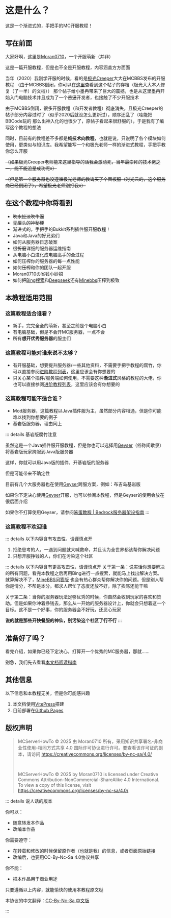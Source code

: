 # 这是什么？

这是一个渐进式的，手把手的MC开服教程！

## 写在前面

大家好啊，这里是[Moran0710](https://github.com/moran0710)，一个开服萌新（并非）

这是一篇开服教程，但是也不全是开服教程，内容涵盖方方面面

当年（2020）我刚学开服的时候，看的是[极光Creeper](https://mcbbs.wiki/wiki/%E6%9E%81%E5%85%89creeper)大大在MCBBS发布的开服教程
（由于MCBBS倒闭，你可以在[这里](https://www.mcbbs.co/thread-255-1-1.html)查看到这个帖子的存档（极光大大本人修复（了一半）的文档））
那个帖子给小墨冉带来了巨大的震撼，也是从这里墨冉开始入门电脑技术并且成为了一个~~苦逼~~开发者，也接触了不少开服技术

由于MCBBS倒闭，很多开服教程（和开发者教程）彻底消失，且极光Creeper的帖子部分内容过时了（似乎2020后就没怎么更新过），顺序还乱了（哇能把BBCode玩的
那么出神入化的也很少了，原帖子看起来很舒服的），于是我有了编写这个教程的想法

同时，目前有的教程差不多都是**纯技术向教程**，也就是说，只说明了各个模块如何使用，更类似与知识库。我希望能写一个和极光老师一样的渐进式教程，手把手教你怎么开服

~~（如果极光Creeper老师能来这里指导的话我会激动死，当年最崇拜的技术佬之一，能不能追星成功呢x）~~

~~（但是第一个服务器也没遵循极光老师的教诲买了个面板服（时光云的，这个服务商已经倒闭了），希望极光老师别打我x）~~


## 在这个教程中你将看到

 - ~~吹水扯淡吹牛逼~~
 - ~~无厘头的神秘梗~~
 - 渐进式的，手把手的Bukkit系列插件服开服教程！
 - Java和Java的好兄弟们
 - 如何从服务器日志破案
 - 很~~折磨~~详细的服务器运维指南
 - 从电脑小白进化成电脑高手的全过程
 - 如何压榨你的服务器的每一点性能
 - 如何~~压榨~~和你的团队一起开服
 - Moran0710の省钱小妙招
 - 如何把[Bing搜索](https://bing.com)和[Deepseek](https://deepseek.com)还有[Minebbs](https://minebbs.com)压榨到极致

## 本教程适用范围

### 这篇教程适合谁看？

 - 新手，完完全全的萌新，甚至之前是个电脑小白
 - 有电脑基础，但是不会开MC服务器，一点不会
 - 所有**想开优秀服务器**的服主们

### 这篇教程可能对谁来说不太够？

 - 有开服基础，想要提升服务器/一些其他资料，不需要手把手教程的腐竹，你可以直接参阅[进阶教程列表](/前言/进阶教程列表)，这里应该会有你想要的
 - 只关心某个插件/服务端如何使用，不需要这种**渐进式**风格的教程的大佬，你也可以直接参阅[进阶教程列表](/前言/进阶教程列表)，这里应该会有你想要的

### 这篇教程可能不适合谁？

 - Mod服务器，这篇教程以Java插件服为主，虽然部分内容相通，但是你可能难以找到你想要的例子
 - 基岩版服务器，理由同上

::: details 基岩版腐竹注意

虽然这是一个Java插件服开服教程，但是你也可以选择用[Geyser](https://geysermc.org/)（俗称间歇泉）将基岩版玩家跨服到Java版服务器

这样，你就可以用Java版的插件，开基岩版的服务器

但是可能带来不确定性

目前有几个大服务器也在使用[Geyser](https://geysermc.org/)跨服方案，例如：布吉岛基岩版

如果你下定决心使用[Geyser](https://geysermc.org/)开服，也可以参阅本教程，但是Geyser的使用会放在很后面介绍

如果你不打算使用Geyser，请参阅[笨蛋教程 | Bedrock服务器架设指南](https://nitwikit.8aka.org/Bedrock/intro)
:::

### 这篇教程不欢迎谁

::: details 以下内容含有攻击性，请谨慎点开
1. 拒绝思考的人，一遇到问题就大喊救命，并且认为全世界都该帮你解决问题
2. 只想开服挣钱的人，你们在污染这个社区

::: details 以下内容含有更高攻击性，请谨慎点开
关于第一条：说实话你想要解决的所有问题，看完本教程之后再用Bing进行一点搜索，就能马上找出解决方案。就算解决不了，[MineBBS问答版](https://www.minebbs.com/threads/ni-wen-wo-da-ban-kuai-wen-da-xiang-guan-gui-ding-ti-wen-qian-bi-du.9101/)
也会有热心群众帮你解决你的问题。但是别人帮你是情分，不帮是本分。都求人帮忙了态度还放不好，除了挨骂还能干嘛

关于第二条：当你的服务器玩法足够优秀的时候，你自然会收到玩家的喜欢和赞助。但是如果你冲着挣钱去，那么从一开始的服务器设计上，你就会只想着这一个目标。这不是一个好事，你的服务器会不好玩，还恶心玩家


**说的就是那些开快餐服的神仙，别污染这个社区了行不行**
:::

## 准备好了吗？

看完介绍，如果你已经下定决心，打算开一个优秀的MC服务器，那就......

别急，我们先去看看[本文档阅读指南]()

## 其他信息

以下信息和本教程无关，但是你可能感兴趣

1. 本文档使用[VitePress](https://vitepress.dev/)搭建
2. 目前部署在[Github Pages]()

## 版权声明

 > MCServerHowTo © 2025 由 Moran0710 所有，采用知识共享署名-非商业性使用-相同方式共享 4.0 国际许可协议进行许可。要查看该许可证的副本，请访问 https://creativecommons.org/licenses/by-nc-sa/4.0/
 > 
> <br>
> 
 > MCServerHowTo  © 2025 by Moran0710 is licensed under Creative Commons Attribution-NonCommercial-ShareAlike 4.0 International. To view a copy of this license, visit https://creativecommons.org/licenses/by-nc-sa/4.0/

::: details 说人话的版本

你可以：
 - 随意转发本作品
 - 改编本作品

你需要遵守：
 - 在转载和修改的时候保留原作者（也就是我）的信息，或者页面原始链接
 - 改编后，也要用CC-By-Nc-Sa 4.0协议共享

你不能：
 - 把本作品用于商业用途

只要遵循以上内容，就能愉快的使用本教程原文哒

本协议的中文翻译：[CC-By-Nc-Sa 中文版](https://creativecommons.org/licenses/by-nc-sa/4.0/deed.zh-hans)

:::